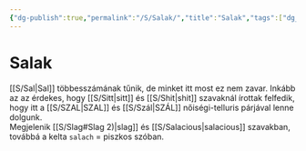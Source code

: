 ```yaml
---
{"dg-publish":true,"permalink":"/S/Salak/","title":"Salak","tags":["dg_uploaded"],"created":"2023-10-16T02:18","updated":"2023-11-08T04:14"}
---
```



# Salak

[[S/Sal\|Sal]] többesszámának tűnik, de minket itt most ez nem zavar. Inkább az az érdekes, hogy [[S/Sitt\|sitt]] és [[S/Shit\|shit]] szavaknál írottak felfedik, hogy itt a [[S/SZAL\|SZAL]] és [[S/Szál\|SZÁL]] nőiségi-telluris párjával lenne dolgunk.  
Megjelenik [[S/Slag#Slag 2)\|slag]] és [[S/Salacious\|salacious]] szavakban, továbbá a kelta `salach` = piszkos szóban.  